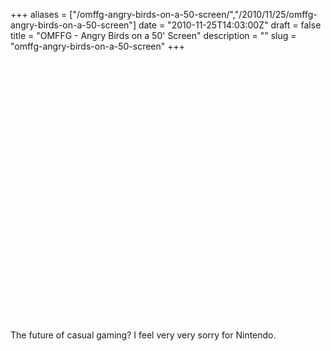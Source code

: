 +++
aliases = ["/omffg-angry-birds-on-a-50-screen/","/2010/11/25/omffg-angry-birds-on-a-50-screen"]
date = "2010-11-25T14:03:00Z"
draft = false
title = "OMFFG - Angry Birds on a 50' Screen"
description = ""
slug = "omffg-angry-birds-on-a-50-screen"
+++

<object height="417" width="500"><param name="movie" value="http://www.youtube.com/v/rUyT0UMWoWQ&hl=en&fs=1" /><param name="wmode" value="window" /><param name="allowFullScreen" value="true" /><param name="allowscriptaccess" value="always" /><embed allowfullscreen="true" src="http://www.youtube.com/v/rUyT0UMWoWQ&hl=en&fs=1" wmode="window" allowscriptaccess="always" type="application/x-shockwave-flash" height="417" width="500"></embed></object>
<p>The future of casual gaming? I feel very very sorry for Nintendo.</p>
 
